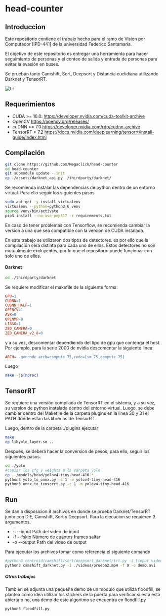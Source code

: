 # head-counter

## Introduccion 

Este repositorio contiene el trabajo hecho para el ramo de Vision por Computador [IPD-441] de la universidad Federico Santamaría.

El objetivo de este repositorio es entregar una herramienta para hacer seguimiento de personas y el conteo de salida y entrada de personas para evitar la evasión en buses.

Se prueban tanto Camshift, Sort, Deepsort y Distancia euclidiana utilizando Darknet y TensorRT.


![til](./images/testing.gif)

## Requerimientos
* CUDA >= 10.0: https://developer.nvidia.com/cuda-toolkit-archive 
* OpenCV https://opencv.org/releases/
* cuDNN >= 7.0 https://developer.nvidia.com/rdp/cudnn-archive 
* TensorRT > 7.2 https://docs.nvidia.com/deeplearning/tensorrt/install-guide/index.html


## Compilación



```bash
git clone https://github.com/Megaclick/head-counter
cd head-counter
git submodule update --init
cp ./assets/darknet_api.py ./thirdparty/darknet/
```
Se recomienda instalar las dependencias de python dentro de un entorno virtual. Para ello seguir los siguientes pasos

```bash
sudo apt-get -y install virtualenv
virtualenv --python=python3.6 venv
source venv/bin/activate
pip3 install --no-use-pep517 -r requirements.txt
```
En caso de tener problemas con Tensorflow, se recomienda cambiar la version a una que sea compatible con la version de CUDA instalada.

En este trabajo se utilizaron dos tipos de detectores. es por ello que la compilación será distinta para cada uno de ellos. Estos detectores no son mutualmente excluyentes, por lo que el repositorio puede funcionar con solo uno de ellos.

#### Darknet
```bash
cd ./thirdparty/darknet
```
Se requiere modificar el makefile de la siguiente forma:

```makefile
GPU=1
CUDNN=1
CUDNN_HALF=1
OPENCV=1
AVX=0
OPENMP=0
LIBSO=1
ZED_CAMERA=0
ZED_CAMERA_v2_8=0
```
y a su vez, descomentar dependiendo del tipo de gpu que contenga el host. Por ejemplo, para la serie 2000 de nvidia descomentar la siguiente linea:

```makefile
ARCH= -gencode arch=compute_75,code=[sm_75,compute_75]
```
Luego
```bash
make -j$(nproc)
```

## TensorRT

Se requiere una versión compilada de TensorRT en el sistema, y a su vez, su version de python instalada dentro del entorno virtual. 
Luego, se debe cambiar dentro del Makefile de la carpeta plugins en la linea 30 y 31 el PATH donde estan las librerias de TensorRT.

Luego, dentro de la carpeta ./plugins ejecutar 
```bash
make
cp libyolo_layer.so ..
```

Después, se deberá hacer la conversion de pesos, para ello, seguir los siguientes pasos.
```bash
cd ./yolo
#copiar los cfg y weights a la carpeta yolo
cp ../models/head/yolov4-tiny-head-416.* .
python3 yolo_to_onnx.py -c 1 -m yolov4-tiny-head-416
python3 onnx_to_tensorrt.py -c 1 -m yolov4-tiny-head-416
```

## Run

Se dan a disposicion 8 archivos en donde se prueba Darknet/TensorRT junto con D.E, Camshift, Sort y Deepsort. Para la ejecucion se requieren 3 argumentos.

* -i --input Path del video de input
* -f --fskip Número de cuantos frames saltar
* -o --output Path del video de output

Para ejecutar los archivos tomar como referencia el siguiente comando
```bash
#python3 centroid/camshift/sort/deepsort_darknet/trt.py -i [input video path] -f [frames to skip] -o [output path]
python3 camshift_darknet.py -i ./videos/prueba2.mp4 -f 0 -o demo.avi
```

##### Otros trabajos

Tambien se adjunta una pequeña demo de un modulo que utiliza floodfill, se plantea como idea utilizar los stickers de la puerta para verificar si esta esta abierta o no, una demo de este algoritmo se encuentra en floodfill.py

```bash
python3 floodfill.py
```